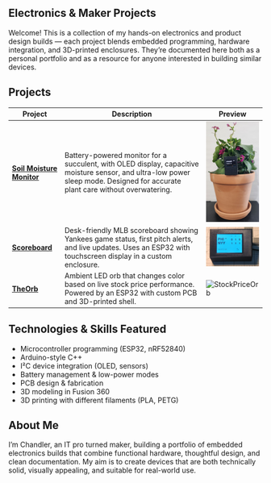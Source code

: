 ## Electronics & Maker Projects

Welcome! This is a collection of my hands-on electronics and product design builds — each project blends embedded programming, hardware integration, and 3D-printed enclosures.
They’re documented here both as a personal portfolio and as a resource for anyone interested in building similar devices.

## Projects
| Project | Description | Preview |
|---------|-------------|---------|
| [**Soil Moisture Monitor**](./SoilMonitor) | Battery-powered monitor for a succulent, with OLED display, capacitive moisture sensor, and ultra-low power sleep mode. Designed for accurate plant care without overwatering. | <img src="https://github.com/ChandlerEx/Projects/blob/bd44a9a6053a92f3da4370e4cfcf0bc38572fa22/SoilMonitor/SoilMonInUse.jpg" alt="Soil Monitor" width="150"/> |
| [**Scoreboard**](./Scoreboard) | Desk-friendly MLB scoreboard showing Yankees game status, first pitch alerts, and live updates. Uses an ESP32 with touchscreen display in a custom enclosure. | <img src="https://github.com/ChandlerEx/Projects/blob/bd44a9a6053a92f3da4370e4cfcf0bc38572fa22/Scoreboard/ScoreboardScore.jpg" alt="Scoreboard" width="150"/> |
| [**TheOrb**](./TheOrb) | Ambient LED orb that changes color based on live stock price performance. Powered by an ESP32 with custom PCB and 3D-printed shell. | <img src="StockPriceOrb/images/OrbThumb.jpg" alt="StockPriceOrb" width="150"/> |


## Technologies & Skills Featured
- Microcontroller programming (ESP32, nRF52840)
- Arduino-style C++
- I²C device integration (OLED, sensors)
- Battery management & low-power modes
- PCB design & fabrication
- 3D modeling in Fusion 360
- 3D printing with different filaments (PLA, PETG)

## About Me
I’m Chandler, an IT pro turned maker, building a portfolio of embedded electronics builds that combine functional hardware, thoughtful design, and clean documentation. 
My aim is to create devices that are both technically solid, visually appealing, and suitable for real-world use.
